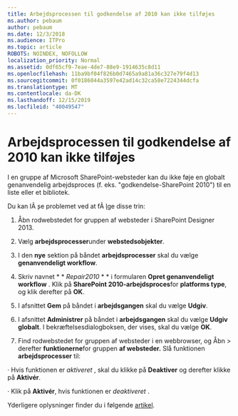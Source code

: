 ```yaml
---
title: Arbejdsprocessen til godkendelse af 2010 kan ikke tilføjes
ms.author: pebaum
author: pebaum
ms.date: 12/3/2018
ms.audience: ITPro
ms.topic: article
ROBOTS: NOINDEX, NOFOLLOW
localization_priority: Normal
ms.assetid: 0df65cf9-7eae-4de7-88e9-1914635c8d11
ms.openlocfilehash: 11ba9bf04f826b0d7465a9a81a36c327e79f4d13
ms.sourcegitcommit: 0f0186044a3597e42ad14c32ca58e7224344dcfa
ms.translationtype: MT
ms.contentlocale: da-DK
ms.lasthandoff: 12/15/2019
ms.locfileid: "40049547"
---
```

# <a name="unable-to-add-2010-approval-workflow"></a>Arbejdsprocessen til godkendelse af 2010 kan ikke tilføjes

I en gruppe af Microsoft SharePoint-websteder kan du ikke føje en globalt genanvendelig arbejdsproces (f. eks. "godkendelse-SharePoint 2010") til en liste eller et bibliotek.
  
Du kan lÃ ̧se problemet ved at fÃ ̧lge disse trin: 
  
1. Åbn rodwebstedet for gruppen af websteder i SharePoint Designer 2013.
  
2. Vælg **arbejdsprocesser**under **webstedsobjekter**. 
  
3. I den **nye** sektion på båndet **arbejdsprocesser** skal du vælge **genanvendeligt workflow**. 
  
4. Skriv navnet * * *Repair2010* * * i formularen **Opret genanvendeligt workflow** . Klik på **SharePoint 2010-arbejdsproces**for **platforms type**, og klik derefter på **OK**. 
  
1. I afsnittet **Gem** på båndet i **arbejdsgangen** skal du vælge **Udgiv**. 
  
2. I afsnittet **Administrer** på båndet i **arbejdsgangen** skal du vælge **Udgiv globalt**. I bekræftelsesdialogboksen, der vises, skal du vælge **OK**. 
  
3. Find rodwebstedet for gruppen af websteder i en webbrowser, og Åbn \> derefter **funktionerne**for gruppen **af websteder.** Slå funktionen **arbejdsprocesser** til: 
  
· Hvis funktionen er *aktiveret* , skal du klikke på **Deaktiver** og derefter klikke på **Aktivér**. 
  
· Klik på **Aktivér**, hvis funktionen er *deaktiveret* . 
  
Yderligere oplysninger finder du i følgende [artikel](https://go.microsoft.com/fwlink/?linkid=2047770&amp;clcid=0x409).
  

